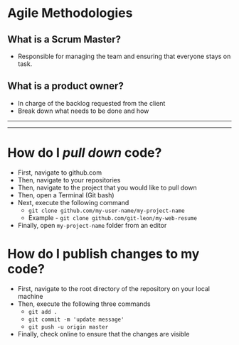 # Agile Methodologies

## What is a Scrum Master?
* Responsible for managing the team and ensuring that everyone stays on task.


## What is a product owner?
* In charge of the backlog requested from the client
* Break down what needs to be done and how

<hr>
<hr>

# How do I _pull down_ code?
* First, navigate to github.com
* Then, navigate to your repositories
* Then, navigate to the project that you would like to pull down
* Then, open a Terminal (Git bash)
* Next, execute the following command
	* `git clone github.com/my-user-name/my-project-name`
	* Example - `git clone github.com/git-leon/my-web-resume`
* Finally, open `my-project-name` folder from an editor



# How do I publish changes to my code?
* First, navigate to the root directory of the repository on your local machine
* Then, execute the following three commands
	* `git add .`
	* `git commit -m 'update message'`
	* `git push -u origin master`
* Finally, check online to ensure that the changes are visible